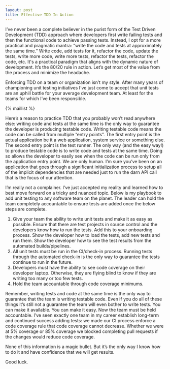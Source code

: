 ```yaml
---
layout: post
title: Effective TDD In Action
---
```


I’ve never been a complete believer in the purist form of the Test Driven Development (TDD) approach where developers first write failing tests and then the functional code to achieve passing tests. Instead, I opt for a more practical and pragmatic mantra: “write the code and tests at approximately the same time.” Write code, add tests for it, refactor the code, update the tests, write more code, write more tests, refactor the tests, refactor the code, etc. It's a practical paradigm that aligns with the dynamic nature of development. It’s the 80/20 rule in action. Let’s get most of the value from the process and minimize the headache.

Enforcing TDD on a team or organization isn’t my style. After many years of championing unit testing initiatives I’ve just come to accept that unit tests are an uphill battle for your average development team. At least for the teams for which I’ve been responsible.

{% maillist %}

Here’s a reason to practice TDD that you probably won’t read anywhere else: writing code and tests at the same time is the only way to guarantee the developer is producing testable code. Writing testable code means the code can be called from multiple “entry points”. The first entry point is the actual application be it a web application, system service or something else. The second entry point is the test runner. The only way (and the easy way!) to produce testable code is to write code and tests at the same time. Doing so allows the developer to easily see when the code can be run only from the application entry point. We are only human. I’m sure you’ve been on an application that goes through a significant initialization process to setup all of the implicit dependencies that are needed just to run the darn API call that is the focus of our attention.

I’m really not a complainer. I’ve just accepted my reality and learned how to best move forward on a tricky and nuanced topic. Below is my playbook to add unit testing to any software team on the planet. The leader can hold the team completely accountable to ensure tests are added once the below steps are complete.

1. Give your team the ability to write unit tests and make it as easy as possible. Ensure that there are test projects in source control and the developers know how to run the tests. Add this to your onboarding process. Show the developer how to load the tests, add new tests and run them. Show the developer how to see the test results from the automated builds/pipelines.
2. All unit tests must be run in the CI/check-in process. Running tests through the automated check-in is the only way to guarantee the tests continue to run in the future.
3. Developers must have the ability to see code coverage on their developer laptop. Otherwise, they are flying blind to know if they are writing too many or too few tests.
4. Hold the team accountable through code coverage minimums.

Remember, writing tests and code at the same time is the only way to guarantee that the team is writing testable code. Even if you do all of these things it’s still not a guarantee the team will even bother to write tests. You can make it available. You can make it easy. Now the team must be held accountable. I’ve seen exactly one team in my career establish long-term and continued success adding tests: we made our CI process enforce a code coverage rule that code coverage cannot decrease. Whether we were at 5% coverage or 85% coverage we blocked completing pull requests if the changes would reduce code coverage.

None of this information is a magic bullet. But it’s the only way I know how to do it and have confidence that we will get results.

Good luck.
